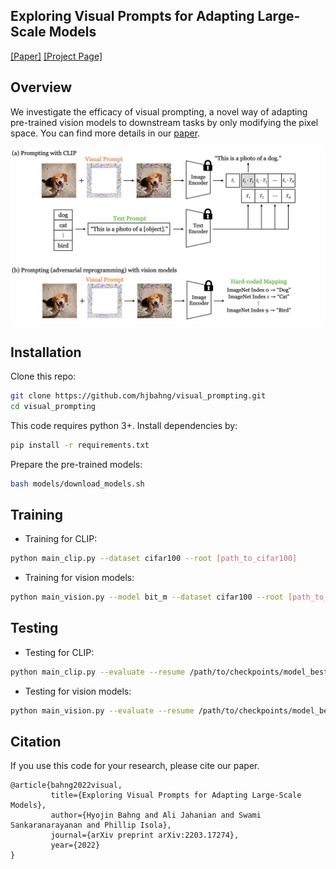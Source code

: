 ## Exploring Visual Prompts for Adapting Large-Scale Models

[[Paper]](https://arxiv.org/abs/2203.17274) [[Project Page]](https://hjbahng.github.io/visual_prompting/)

## Overview
We investigate the efficacy of visual prompting, a novel way of adapting pre-trained vision models to downstream tasks by only modifying the pixel space. You can find more details in our [paper](https://arxiv.org/abs/2203.17274).

![](./figures/clip_vs_vision.png)


## Installation
Clone this repo:
```bash
git clone https://github.com/hjbahng/visual_prompting.git
cd visual_prompting
```

This code requires python 3+. Install dependencies by:
```bash
pip install -r requirements.txt
```

Prepare the pre-trained models:
```bash
bash models/download_models.sh
```

## Training
* Training for CLIP:
```bash
python main_clip.py --dataset cifar100 --root [path_to_cifar100] 
```

* Training for vision models:
```bash
python main_vision.py --model bit_m --dataset cifar100 --root [path_to_cifar100]
```
## Testing
* Testing for CLIP:
```bash
python main_clip.py --evaluate --resume /path/to/checkpoints/model_best.pth.tar --dataset cifar100 --root [path_to_cifar100]
```

* Testing for vision models:
```bash
python main_vision.py --evaluate --resume /path/to/checkpoints/model_best.pth.tar --model bit_m --dataset cifar100 --root [path_to_cifar100]
```


## Citation
If you use this code for your research, please cite our paper.
```
@article{bahng2022visual,
         title={Exploring Visual Prompts for Adapting Large-Scale Models}, 
         author={Hyojin Bahng and Ali Jahanian and Swami Sankaranarayanan and Phillip Isola},
         journal={arXiv preprint arXiv:2203.17274},
         year={2022}
}
```
